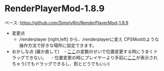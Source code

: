 # RenderPlayerMod-1.8.9
ベース: https://github.com/SimplyRin/RenderPlayerMod-1.8.9

- 変更点
    - /renderplayer [right,left] から、/renderplayerに変え CPSModのような操作方法で好きな場所に設定できます。
- おかしな点 (誰か直して)
    - [ここ](https://goo.gl/LZfvxU)の変数のせいで位置変更する時にうまくドラッグできない。
    - 位置変更の時にプレイヤーより手前に[ここ](https://goo.gl/6J88hm)が表示されちゃう(でもドラッグできるし、割とどうでもいい)
